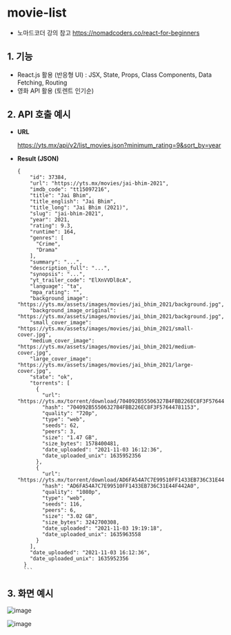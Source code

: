 # movie-list

- 노마드코더 강의 참고
    https://nomadcoders.co/react-for-beginners

## 1. 기능

- React.js 활용 (반응형 UI)
  : JSX, State, Props, Class Components, Data Fetching, Routing
- 영화 API 활용 (토렌트 인기순)

## 2. API 호출 예시

* <b>URL</b>

    https://yts.mx/api/v2/list_movies.json?minimum_rating=9&sort_by=year

* <b>Result (JSON)</b>

    ```
    {
        "id": 37384,
        "url": "https://yts.mx/movies/jai-bhim-2021",
        "imdb_code": "tt15097216",
        "title": "Jai Bhim",
        "title_english": "Jai Bhim",
        "title_long": "Jai Bhim (2021)",
        "slug": "jai-bhim-2021",
        "year": 2021,
        "rating": 9.3,
        "runtime": 164,
        "genres": [
          "Crime",
          "Drama"
        ],
        "summary": "...",
        "description_full": "...",
        "synopsis": "...",
        "yt_trailer_code": "ElXnVVDl8cA",
        "language": "ta",
        "mpa_rating": "",
        "background_image": "https://yts.mx/assets/images/movies/jai_bhim_2021/background.jpg",
        "background_image_original": "https://yts.mx/assets/images/movies/jai_bhim_2021/background.jpg",
        "small_cover_image": "https://yts.mx/assets/images/movies/jai_bhim_2021/small-cover.jpg",
        "medium_cover_image": "https://yts.mx/assets/images/movies/jai_bhim_2021/medium-cover.jpg",
        "large_cover_image": "https://yts.mx/assets/images/movies/jai_bhim_2021/large-cover.jpg",
        "state": "ok",
        "torrents": [
          {
            "url": "https://yts.mx/torrent/download/704092B55506327B4FBB226EC8F3F57644781153",
            "hash": "704092B55506327B4FBB226EC8F3F57644781153",
            "quality": "720p",
            "type": "web",
            "seeds": 62,
            "peers": 3,
            "size": "1.47 GB",
            "size_bytes": 1578400481,
            "date_uploaded": "2021-11-03 16:12:36",
            "date_uploaded_unix": 1635952356
          },
          {
            "url": "https://yts.mx/torrent/download/AD6FA54A7C7E99510FF1433EB736C31E44F442A0",
            "hash": "AD6FA54A7C7E99510FF1433EB736C31E44F442A0",
            "quality": "1080p",
            "type": "web",
            "seeds": 116,
            "peers": 6,
            "size": "3.02 GB",
            "size_bytes": 3242700308,
            "date_uploaded": "2021-11-03 19:19:18",
            "date_uploaded_unix": 1635963558
          }
        ],
        "date_uploaded": "2021-11-03 16:12:36",
        "date_uploaded_unix": 1635952356
      }
      ```

## 3. 화면 예시

![image](https://user-images.githubusercontent.com/14077108/153196368-a25d1904-d49d-4009-9000-220184acd08a.png)

![image](https://user-images.githubusercontent.com/14077108/153196743-a7d09bcc-5471-469a-bda4-864b8750e348.png)
